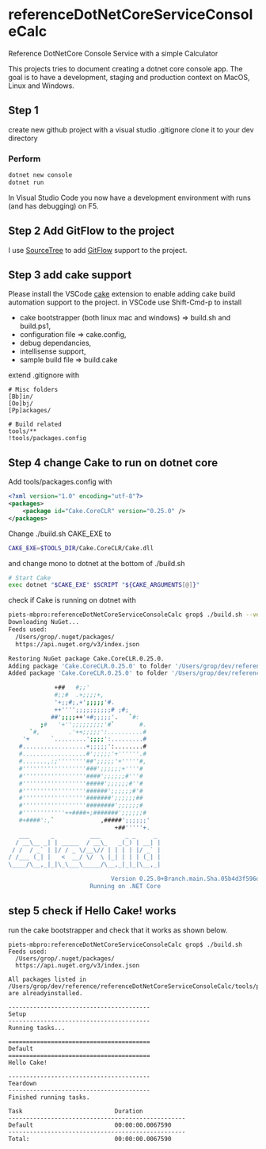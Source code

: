 # referenceDotNetCoreServiceConsoleCalc

Reference DotNetCore Console Service with a simple Calculator

This projects tries to document creating a dotnet core console app.
The goal is to have a development, staging  and production context on MacOS, Linux and Windows.

## Step 1

create new github project with a visual studio .gitignore
clone it to your dev directory

### Perform

```bash
dotnet new console
dotnet run
```

In Visual Studio Code you now have a development environment with runs (and has debugging) on F5.

## Step 2 Add GitFlow to the project

I use [SourceTree](https://www.sourcetreeapp.com/) to add [GitFlow](http://nvie.com/posts/a-successful-git-branching-model/) support to the project.

## Step 3 add cake support

Please install the VSCode [cake](https://cakebuild.net/) extension to enable adding cake build automation support to the project.
in VSCode use Shift-Cmd-p to install

- cake bootstrapper (both linux mac and windows) => build.sh and build.ps1,
- configuration file => cake.config,
- debug dependancies,
- intellisense support,
- sample build file => build.cake

extend .gitignore with

```gitignore
# Misc folders
[Bb]in/
[Oo]bj/
[Pp]ackages/

# Build related
tools/**
!tools/packages.config
```
## Step 4 change Cake to run on dotnet core

Add tools/packages.config with

```xml
<?xml version="1.0" encoding="utf-8"?>
<packages>
    <package id="Cake.CoreCLR" version="0.25.0" />
</packages>
```

Change ./build.sh CAKE_EXE to

```bash
CAKE_EXE=$TOOLS_DIR/Cake.CoreCLR/Cake.dll
```

and change mono to dotnet at the bottom of ./build.sh

```bash
# Start Cake
exec dotnet "$CAKE_EXE" $SCRIPT "${CAKE_ARGUMENTS[@]}"
```

check if Cake is running on dotnet with

```bash
piets-mbpro:referenceDotNetCoreServiceConsoleCalc grop$ ./build.sh --version
Downloading NuGet...
Feeds used:
  /Users/grop/.nuget/packages/
  https://api.nuget.org/v3/index.json

Restoring NuGet package Cake.CoreCLR.0.25.0.
Adding package 'Cake.CoreCLR.0.25.0' to folder '/Users/grop/dev/reference/referenceDotNetCoreServiceConsoleCalc/tools'
Added package 'Cake.CoreCLR.0.25.0' to folder '/Users/grop/dev/reference/referenceDotNetCoreServiceConsoleCalc/tools'

             +##   #;;'
             #;;#  .+;;;;+,
             '+;;#;,+';;;;;'#.
             ++'''';;;;;;;;;;# ;#;
            ##';;;;++'+#;;;;;'.   `#:
         ;#   '+'';;;;;;;;;'#`       #.
      `#,        .'++;;;;;':..........#
    '+      `.........';;;;':.........#
   #..................+;;;;;':........#
   #..................#';;;;;'+''''''.#
   #.......,:;''''''''##';;;;;'+'''''#,
   #''''''''''''''''''###';;;;;;+''''#
   #''''''''''''''''''####';;;;;;#'''#
   #''''''''''''''''''#####';;;;;;#''#
   #''''''''''''''''''######';;;;;;#'#
   #''''''''''''''''''#######';;;;;;##
   #''''''''''''''''''########';;;;;;#
   #''''''''''''++####+;#######';;;;;;#
   #+####':,`             ,#####';;;;;;'
                              +##'''''+.
   ___      _          ___       _ _     _
  / __\__ _| | _____  / __\_   _(_) | __| |
 / /  / _` | |/ / _ \/__\// | | | | |/ _` |
/ /___ (_| |   <  __/ \/  \ |_| | | | (_| |
\____/\__,_|_|\_\___\_____/\__,_|_|_|\__,_|

                             Version 0.25.0+Branch.main.Sha.05b4d3f596defbdf5baecdb3712c9bc17f849b55
                       Running on .NET Core
```

## step 5 check if Hello Cake! works

run the cake bootstrapper and check that it works as shown below.
```
piets-mbpro:referenceDotNetCoreServiceConsoleCalc grop$ ./build.sh
Feeds used:
  /Users/grop/.nuget/packages/
  https://api.nuget.org/v3/index.json

All packages listed in /Users/grop/dev/reference/referenceDotNetCoreServiceConsoleCalc/tools/packages.config are alreadyinstalled.

----------------------------------------
Setup
----------------------------------------
Running tasks...

========================================
Default
========================================
Hello Cake!

----------------------------------------
Teardown
----------------------------------------
Finished running tasks.

Task                          Duration
--------------------------------------------------
Default                       00:00:00.0067590
--------------------------------------------------
Total:                        00:00:00.0067590
```

